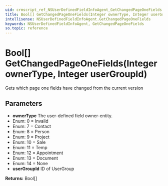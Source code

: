 ```yaml
---
uid: crmscript_ref_NSUserDefinedFieldInfoAgent_GetChangedPageOneFields
title: Bool[] GetChangedPageOneFields(Integer ownerType, Integer userGroupId)
intellisense: NSUserDefinedFieldInfoAgent.GetChangedPageOneFields
keywords: NSUserDefinedFieldInfoAgent, GetChangedPageOneFields
so.topic: reference
---
```


# Bool[] GetChangedPageOneFields(Integer ownerType, Integer userGroupId)

Gets which page one fields have changed from the current version

## Parameters

* **ownerType** The user-defined field owner-entity.
* Enum: 0 = Invalid
* Enum: 7 = Contact
* Enum: 8 = Person
* Enum: 9 = Project
* Enum: 10 = Sale
* Enum: 11 = Temp
* Enum: 12 = Appointment
* Enum: 13 = Document
* Enum: 14 = None
* **userGroupId** ID of UserGroup

**Returns:** Bool[]
